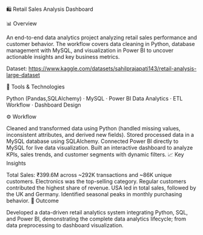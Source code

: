 🛍️ Retail Sales Analysis Dashboard

📊 Overview

An end-to-end data analytics project analyzing retail sales performance and customer behavior. The workflow covers data cleaning in Python, database management with MySQL, and visualization in Power BI to uncover actionable insights and key business metrics.

Dataset: https://www.kaggle.com/datasets/sahilprajapati143/retail-analysis-large-dataset

🧰 Tools & Technologies

Python (Pandas,SQLAlchemy) · MySQL · Power BI Data Analytics · ETL Workflow · Dashboard Design

⚙️ Workflow

Cleaned and transformed data using Python (handled missing values, inconsistent attributes, and derived new fields).
Stored processed data in a MySQL database using SQLAlchemy.
Connected Power BI directly to MySQL for live data visualization.
Built an interactive dashboard to analyze KPIs, sales trends, and customer segments with dynamic filters.
📈 Key Insights

Total Sales: ₹399.6M across ~292K transactions and ~86K unique customers.
Electronics was the top-selling category.
Regular customers contributed the highest share of revenue.
USA led in total sales, followed by the UK and Germany.
Identified seasonal peaks in monthly purchasing behavior.
🚀 Outcome

Developed a data-driven retail analytics system integrating Python, SQL, and Power BI, demonstrating the complete data analytics lifecycle; from data preprocessing to dashboard visualization.
